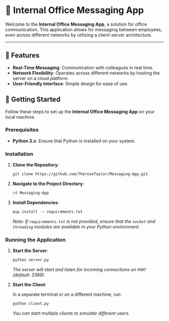 # 📧 Internal Office Messaging App 

Welcome to the **Internal Office Messaging App**, a  solution for office communication. This application allows for messaging between employees, even across different networks by utilizing a client-server architecture.

---

## 🌟 Features

- **Real-Time Messaging**: Communication with colleagues in real time.
- **Network Flexibility**: Operates across different networks by hosting the server on a cloud platform.
- **User-Friendly Interface**: Simple design for ease of use.

## 🚀 Getting Started

Follow these steps to set up the **Internal Office Messaging App** on your local machine.

### Prerequisites

- **Python 3.x**: Ensure that Python is installed on your system.

### Installation

1. **Clone the Repository**:

   ```bash
   git clone https://github.com/ThereseTaylor/Messaging-App.git
   ```

2. **Navigate to the Project Directory**:

   ```bash
   cd Messaging-App
   ```

3. **Install Dependencies**:

   ```bash
   pip install -r requirements.txt
   ```

   *Note: If `requirements.txt` is not provided, ensure that the `socket` and `threading` modules are available in your Python environment.*

### Running the Application

1. **Start the Server**:

   ```python
   python server.py
   ```

   *The server will start and listen for incoming connections on `PORT` (default: 3389).*

2. **Start the Client**:

   In a separate terminal or on a different machine, run:

   ```python
   python client.py
   ```

   *You can start multiple clients to simulate different users.*


